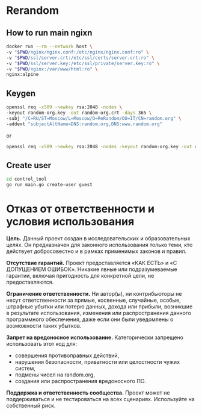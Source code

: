 # Rerandom

## How to run main ngixn
```sh
docker run --rm --network host \
-v "$PWD/nginx/nginx.conf:/etc/nginx/nginx.conf:ro" \
-v "$PWD/ssl/server.crt:/etc/ssl/certs/server.crt:ro" \
-v "$PWD/ssl/server.key:/etc/ssl/private/server.key:ro" \
-v "$PWD/nginx:/var/www/html:ro" \
nginx:alpine
```

## Keygen
```sh
openssl req -x509 -newkey rsa:2048 -nodes \                    
-keyout random-org.key -out random-org.crt -days 365 \
-subj "/C=RU/ST=Moscow/L=Moscow/O=ReRandom/OU=IT/CN=random.org" \
-addext "subjectAltName=DNS:random.org,DNS:www.random.org"
```
or
```sh
openssl req -x509 -newkey rsa:2048 -nodes -keyout random-org.key -out random-org.crt -days 365 -subj "/C=RU/ST=Moscow/L=Moscow/O=ReRandom/OU=IT/CN=random.org" -addext "subjectAltName=DNS:random.org,DNS:www.random.org"
```

## Create user
```sh
cd control_tool
go run main.go create-user guest
```

# Отказ от ответственности и условия использования

**Цель.** Данный проект создан в исследовательских и образовательных целях. Он предназначен для законного использования только теми, кто действует добросовестно и в рамках применимых законов и правил.

**Отсутствие гарантий.** Проект предоставляется «КАК ЕСТЬ» и «С ДОПУЩЕНИЕМ ОШИБОК». Никакие явные или подразумеваемые гарантии, включая пригодность для конкретной цели, не предоставляются.

**Ограничение ответственности.** Ни автор(ы), ни контрибьюторы не несут ответственности за прямые, косвенные, случайные, особые, штрафные убытки или потерю данных, дохода или прибыли, возникшие в результате использования, изменения или распространения данного программного обеспечения, даже если они были уведомлены о возможности таких убытков.

**Запрет на вредоносное использование.** Категорически запрещено использовать этот код для:
- совершения противоправных действий,
- нарушения безопасности, приватности или целостности чужих систем,
- подмены чисел на random.org,
- создания или распространения вредоносного ПО.

**Поддержка и ответственность сообщества.** Проект может не поддерживаться и не тестироваться на всех сценариях. Используйте на собственный риск.
